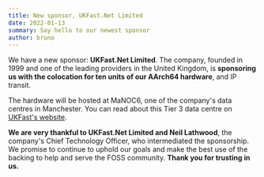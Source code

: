 ```yaml
---
title: New sponsor, UKFast.Net Limited
date: 2022-01-13
summary: Say hello to our newest sponsor
author: bruno
---
```


We have a new sponsor: **UKFast.Net Limited**. The company, founded in 1999 and one of the leading providers in the United Kingdom, is **sponsoring us with the colocation for ten units of our AArch64 hardware**, and IP transit.

The hardware will be hosted at MaNOC6, one of the company's data centres in Manchester. You can read about this Tier 3 data centre on [UKFast's website](https://www.ukfast.co.uk/inside-our-data-centres.html).

**We are very thankful to UKFast.Net Limited and Neil Lathwood**, the company's Chief Technology Officer, who intermediated the sponsorship. We promise to continue to uphold our goals and make the best use of the backing to help and serve the FOSS community. **Thank you for trusting in us.**

